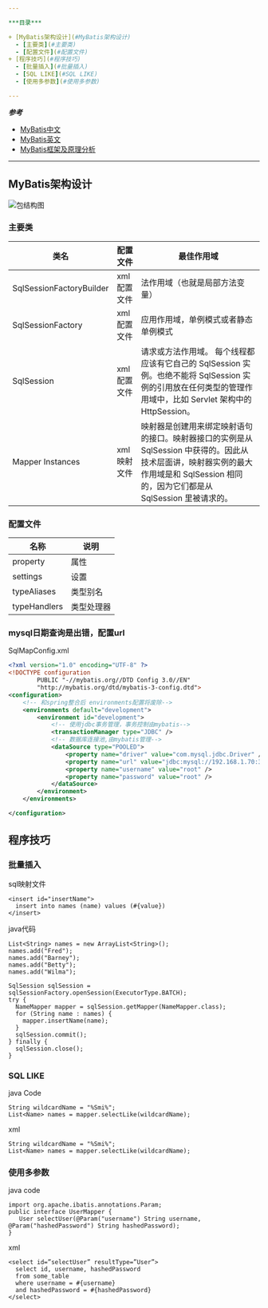 ```yaml
---

***目录***

+ [MyBatis架构设计](#MyBatis架构设计)
  - [主要类](#主要类)
  - [配置文件](#配置文件)
+ [程序技巧](#程序技巧)
  - [批量插入](#批量插入)
  - [SQL LIKE](#SQL LIKE)
  - [使用多参数](#使用多参数)

---
```


***参考***

* [MyBatis中文](http://www.mybatis.org/mybatis-3/zh/getting-started.html)
* [MyBatis英文](http://www.mybatis.org/mybatis-3/index.html) 
* [MyBatis框架及原理分析](http://www.cnblogs.com/luoxn28/p/6417892.html)

---

## MyBatis架构设计

![包结构图][package-graph]


[package-graph]:http://img.blog.csdn.net/20141028140852531?watermark/2/text/aHR0cDovL2Jsb2cuY3Nkbi5uZXQvbHVhbmxvdWlz/font/5a6L5L2T/fontsize/400/fill/I0JBQkFCMA==/dissolve/70/gravity/SouthEast


### 主要类

| 类名 | 配置文件 | 最佳作用域 |
| --- | --- | -- |
| SqlSessionFactoryBuilder | xml配置文件 | 法作用域（也就是局部方法变量） |
| SqlSessionFactory | xml配置文件 | 应用作用域，单例模式或者静态单例模式 |
| SqlSession | xml配置文件 | 请求或方法作用域。 每个线程都应该有它自己的 SqlSession 实例。也绝不能将 SqlSession 实例的引用放在任何类型的管理作用域中，比如 Servlet 架构中的 HttpSession。 |
| Mapper Instances | xml映射文件 | 映射器是创建用来绑定映射语句的接口。映射器接口的实例是从 SqlSession 中获得的。因此从技术层面讲，映射器实例的最大作用域是和 SqlSession 相同的，因为它们都是从 SqlSession 里被请求的。 |

### 配置文件

| 名称 | 说明 |
| -- | -- |
| property | 属性 |
| settings | 设置 |
| typeAliases | 类型别名 |
| typeHandlers | 类型处理器 |

### mysql日期查询是出错，配置url
SqlMapConfig.xml

```xml
<?xml version="1.0" encoding="UTF-8" ?>
<!DOCTYPE configuration
        PUBLIC "-//mybatis.org//DTD Config 3.0//EN"
        "http://mybatis.org/dtd/mybatis-3-config.dtd">
<configuration>
    <!-- 和spring整合后 environments配置将废除-->
    <environments default="development">
        <environment id="development">
            <!-- 使用jdbc事务管理，事务控制由mybatis-->
            <transactionManager type="JDBC" />
            <!-- 数据库连接池,由mybatis管理-->
            <dataSource type="POOLED">
                <property name="driver" value="com.mysql.jdbc.Driver" />
                <property name="url" value="jdbc:mysql://192.168.1.70:3306/testmybatis?characterEncoding=utf-8&amp;serverTimezone=UTC" />
                <property name="username" value="root" />
                <property name="password" value="root" />
            </dataSource>
        </environment>
    </environments>

</configuration>
```

## 程序技巧

### 批量插入
sql映射文件
```
<insert id="insertName">
  insert into names (name) values (#{value})
</insert>
```
java代码
```
List<String> names = new ArrayList<String>();
names.add("Fred");
names.add("Barney");
names.add("Betty");
names.add("Wilma");

SqlSession sqlSession = sqlSessionFactory.openSession(ExecutorType.BATCH);
try {
  NameMapper mapper = sqlSession.getMapper(NameMapper.class);
  for (String name : names) {
    mapper.insertName(name);
  }
  sqlSession.commit();
} finally {
  sqlSession.close();
}
```

### SQL LIKE
java Code
```
String wildcardName = "%Smi%";
List<Name> names = mapper.selectLike(wildcardName);
```
xml
```
String wildcardName = "%Smi%";
List<Name> names = mapper.selectLike(wildcardName);
```

### 使用多参数
java code
```
import org.apache.ibatis.annotations.Param;
public interface UserMapper {
   User selectUser(@Param("username") String username, @Param("hashedPassword") String hashedPassword);
}
```
xml
```
<select id=”selectUser” resultType=”User”>
  select id, username, hashedPassword
  from some_table
  where username = #{username}
  and hashedPassword = #{hashedPassword}
</select>
```